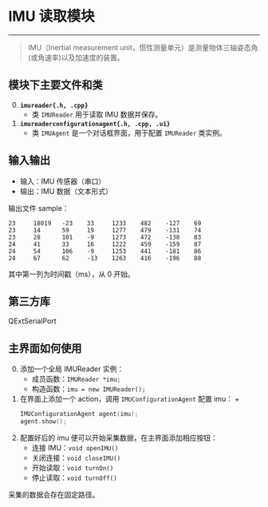 # IMU 读取模块

---

> IMU（Inertial measurement unit，惯性测量单元）是测量物体三轴姿态角(或角速率)以及加速度的装置。

## 模块下主要文件和类

0. **`imureader{.h, .cpp}`**
    + 类 `IMUReader` 用于读取 IMU 数据并保存。
0. **`imureaderconfigurationagent{.h, .cpp, .ui}`**
    + 类 `IMUAgent` 是一个对话框界面，用于配置 `IMUReader` 类实例。


## 输入输出
    
* 输入：IMU 传感器（串口）
* 输出：IMU 数据（文本形式）

输出文件 sample：

```
23     18019   -23    33     1233    482    -127    69
23     14      59     19     1277    479    -131    74
23     28      101    -9     1273    472    -138    83
24     41      33     16     1222    459    -159    87
24     54      106    -9     1253    441    -181    86
24     67      62     -13    1263    416    -196    88
```

其中第一列为时间戳（ms），从 0 开始。


## 第三方库

QExtSerialPort


## 主界面如何使用

0.	添加一个全局 IMUReader 实例：
    + 成员函数：`IMUReader *imu;`
    + 构造函数：`imu = new IMUReader();`
0. 在界面上添加一个 action，调用 `IMUConfigurationAgent` 配置 imu：
    + 
    ```cpp
    IMUConfigurationAgent agent(imu);
    agent.show();
    ```
0. 配置好后的 imu 便可以开始采集数据，在主界面添加相应按钮：
    + 连接 IMU：`void openIMU()`
    + 关闭连接：`void closeIMU()`
    + 开始读取：`void turnOn()`
    + 停止读取：`void turnOff()`

采集的数据会存在固定路径。
